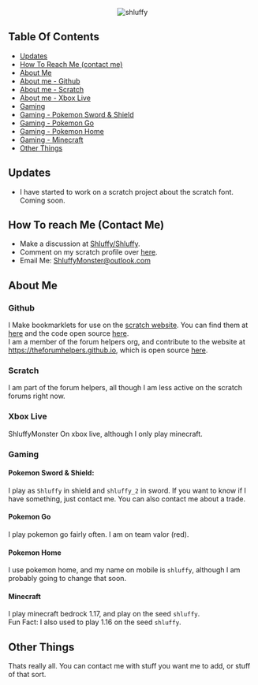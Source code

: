 <p align="center"> <img src="https://komarev.com/ghpvc/?username=shluffy&label=Profile%20views&color=0e75b6&style=flat" alt="shluffy" /> </p>

## Table Of Contents

- [Updates](https://github.com/Shluffy/Shluffy/blob/Rewrite-README.md/README.md#updates)
- [How To Reach Me (contact me)](https://github.com/Shluffy/Shluffy/blob/Rewrite-README.md/README.md#how-to-reach-me-contact-me)
- [About Me](https://github.com/Shluffy/Shluffy/blob/Rewrite-README.md/README.md#about-me)
- [About me - Github](https://github.com/Shluffy/Shluffy/blob/Rewrite-README.md/README.md#github)
- [About me - Scratch](https://github.com/Shluffy/Shluffy/blob/Rewrite-README.md/README.md#scratch)
- [About me - Xbox Live](https://github.com/Shluffy/Shluffy/blob/Rewrite-README.md/README.md#xbox-live)
- [Gaming](https://github.com/Shluffy/Shluffy/blob/Rewrite-README.md/README.md#xbox-live)
- [Gaming - Pokemon Sword & Shield](https://github.com/Shluffy/Shluffy/blob/Rewrite-README.md/README.md#pokemon-sword--shield)
- [Gaming - Pokemon Go](https://github.com/Shluffy/Shluffy/blob/Rewrite-README.md/README.md#pokemon-sword--shield)
- [Gaming - Pokemon Home](https://github.com/Shluffy/Shluffy/blob/Rewrite-README.md/README.md#pokemon-home)
- [Gaming - Minecraft](https://github.com/Shluffy/Shluffy/blob/Rewrite-README.md/README.md#minecraft)
- [Other Things](https://github.com/Shluffy/Shluffy/blob/Rewrite-README.md/README.md#other-things)

## Updates

- I have started to work on a scratch project about the scratch font. Coming soon. 

## How To reach Me (Contact Me)

- Make a discussion at [Shluffy/Shluffy](https://github.com/shluffy/shluffy/discussions).
- Comment on my scratch profile over [here](https://scratch.mit.edu/users/dogsmakemehappy/).
- Email Me: ShluffyMonster@outlook.com

## About Me

### Github
I Make bookmarklets for use on the [scratch website](https://scratch.mit.edu). You can find them at [here](https://scratch-bookmarklets.github.io/bookmarklets.html) and the code open source [here](https://github.com/scratch-bookmarklets/scratch-bookmarklets.github.io/). <br>
I am a member of the forum helpers org, and contribute to the website at https://theforumhelpers.github.io, which is open source [here](https://github.com/theforumhelpers/theforumhelpers.github.io).

### Scratch
I am part of the forum helpers, all though I am less active on the scratch forums right now.

### Xbox Live
ShluffyMonster On xbox live, although I only play minecraft.

### Gaming

#### Pokemon Sword & Shield:
I play as `Shluffy` in shield and `shluffy_2` in sword. If you want to know if I have something, just contact me. You can also contact me about a trade.

#### Pokemon Go
I play pokemon go fairly often. I am on team valor (red).

#### Pokemon Home
I use pokemon home, and my name on mobile is `shluffy`, although I am probably going to change that soon.

#### Minecraft
I play minecraft bedrock 1.17, and play on the seed `shluffy`. <br>
Fun Fact: I also used to play 1.16 on the seed `shluffy`.

## Other Things
Thats really all. You can contact me with stuff you want me to add, or stuff of that sort.
